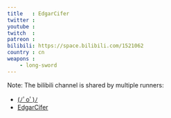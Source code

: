 ```yaml
---
title   : EdgarCifer
twitter :
youtube :
twitch  :
patreon :
bilibili: https://space.bilibili.com/1521062
country : cn
weapons :
    - long-sword
---
```


Note: The bilibili channel is shared by multiple runners:

- [(ﾉﾟοﾟ)ﾉ](/runners/(ﾉﾟοﾟ)ﾉ/)
- [EdgarCifer](/runners/edgarcifer/)
